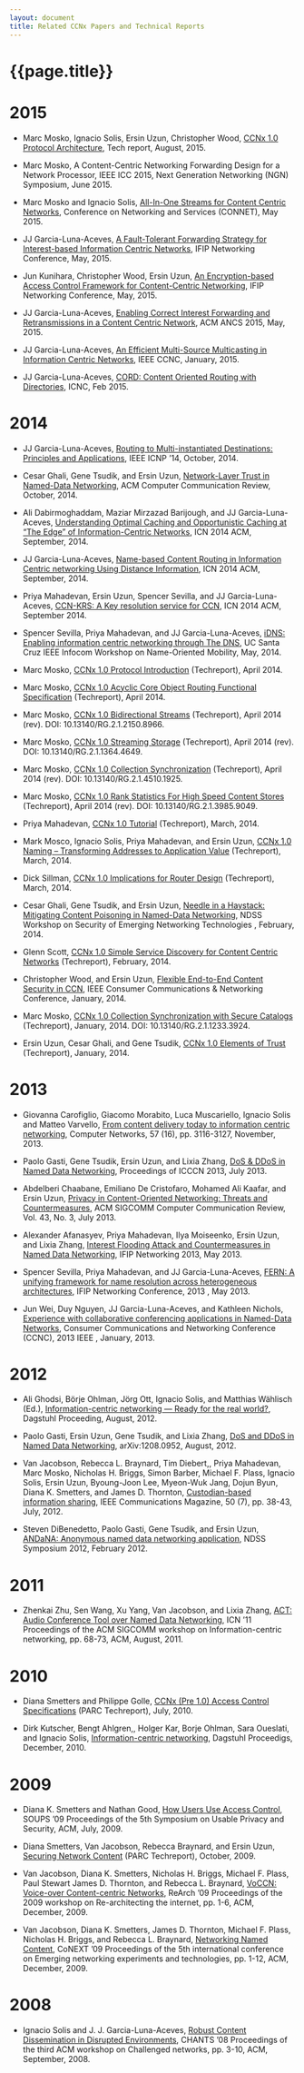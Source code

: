 ```yaml
---
layout: document
title: Related CCNx Papers and Technical Reports
---
```


# {{page.title}}

# 2015

- Marc Mosko, Ignacio Solis, Ersin Uzun, Christopher Wood, [CCNx 1.0 Protocol Architecture](http://www.ccnx.org/pubs/CCNxProtocolArchitecture.pdf), Tech report, August, 2015.

- Marc Mosko, A Content-Centric Networking Forwarding Design for a Network Processor, IEEE ICC 2015, Next Generation Networking (NGN) Symposium, June 2015.

- Marc Mosko and Ignacio Solis, [All-In-One Streams for Content Centric Networks](http://www.ccnx.org/pubs/AllinOne.pdf), Conference on Networking and Services (CONNET), May 2015.

- JJ Garcia-Luna-Aceves, [A Fault-Tolerant Forwarding Strategy for Interest-based Information Centric Networks](http://www.ccnx.org/pubs/FaultTolerant2.pdf), IFIP Networking Conference, May, 2015.

- Jun Kunihara, Christopher Wood, Ersin Uzun, [An Encryption-based Access Control Framework for Content-Centric Networking](http://www.ccnx.org/pubs/EncryptionBased.pdf), IFIP Networking Conference, May, 2015.

- JJ Garcia-Luna-Aceves, [Enabling Correct Interest Forwarding and Retransmissions in a Content Centric Network](http://www.ccnx.org/pubs/ancs2015.pdf), ACM ANCS 2015, May, 2015.

- JJ Garcia-Luna-Aceves, [An Efficient Multi-Source Multicasting in Information Centric Networks](http://www.ccnx.org/pubs/ccnc2015-final.pdf), IEEE CCNC, January, 2015.

- JJ Garcia-Luna-Aceves, [CORD: Content Oriented Routing with Directories](http://www.ccnx.org/pubs/cord-ICNC_final_v2.pdf), ICNC, Feb 2015.

# 2014

- JJ Garcia-Luna-Aceves, [Routing to Multi-instantiated Destinations: Principles and Applications](http://www.ccnx.org/pubs/icnp2014-final.pdf), IEEE ICNP ’14, October, 2014.

- Cesar Ghali, Gene Tsudik, and Ersin Uzun, [Network-Layer Trust in Named-Data Networking](http://www.ccnx.org/pubs/CCR-IKB.pdf), ACM Computer Communication Review, October, 2014.

- Ali Dabirmoghaddam, Maziar Mirzazad Barijough, and JJ Garcia-Luna-Aceves, [Understanding Optimal Caching and Opportunistic Caching at “The Edge” of Information-Centric Networks](http://conferences2.sigcomm.org/acm-icn/2014/papers/p47.pdf), ICN 2014 ACM, September, 2014.

- JJ Garcia-Luna-Aceves, [Name-based Content Routing in Information Centric networking Using Distance Information](http://conferences2.sigcomm.org/acm-icn/2014/papers/p7.pdf), ICN 2014 ACM, September, 2014.

- Priya Mahadevan, Ersin Uzun, Spencer Sevilla, and JJ Garcia-Luna-Aceves, [CCN-KRS: A Key resolution service for CCN](http://conferences2.sigcomm.org/acm-icn/2014/papers/p97.pdf), ICN 2014 ACM, September 2014.

- Spencer Sevilla, Priya Mahadevan, and JJ Garcia-Luna-Aceves, [iDNS: Enabling information centric networking through The DNS](http://dx.doi.org/10.1109/INFCOMW.2014.6849278), UC Santa Cruz IEEE Infocom Workshop on Name-Oriented Mobility, May, 2014.

- Marc Mosko, [CCNx 1.0 Protocol Introduction](http://www.ccnx.org/pubs/hhg/1.1%20CCNx%201.0%20Protocol%20Introduction.pdf) (Techreport), April 2014.

- Marc Mosko, [CCNx 1.0 Acyclic Core Object Routing Functional Specification](http://www.ccnx.org/pubs/hhg/2.5%20CCNx%201.0%20Acyclic%20Core%20Object%20Routing%20Functional%20Specification.pdf) (Techreport), April 2014.

- Marc Mosko, [CCNx 1.0 Bidirectional Streams](http://www.ccnx.org/pubs/hhg/4.5%20CCNx%201.0%20Bidirectional%20Streams.pdf) (Techreport), April 2014 (rev). DOI: 10.13140/RG.2.1.2150.8966.

- Marc Mosko, [CCNx 1.0 Streaming Storage](http://www.ccnx.org/pubs/hhg/5.4%20CCNx%201.0%20Streaming%20Storage.pdf) (Techreport), April 2014 (rev). DOI: 10.13140/RG.2.1.1364.4649.

- Marc Mosko, [CCNx 1.0 Collection Synchronization](http://www.ccnx.org/pubs/hhg/4.7%20CCNx%201.0%20Collection%20Synchronization.pdf) (Techreport), April 2014 (rev). DOI: 10.13140/RG.2.1.4510.1925.

- Marc Mosko, [CCNx 1.0 Rank Statistics For High Speed Content Stores](http://www.ccnx.org/pubs/hhg/5.3%20CCNx%201.0%20Rank%20Statistics%20For%20High%20Speed%20Content%20Stores.pdf) (Techreport), April 2014 (rev). DOI: 10.13140/RG.2.1.3985.9049.

- Priya Mahadevan, [CCNx 1.0 Tutorial](http://www.ccnx.org/pubs/hhg/1.2%20CCNx%201.0%20Tutorial.pdf) (Techreport), March, 2014.

- Mark Mosco, Ignacio Solis, Priya Mahadevan, and Ersin Uzun, [CCNx 1.0 Naming – Transforming Addresses to Application Value](http://www.ccnx.org/pubs/hhg/1.5%20CCNx%201.0%20Naming%20-%20Transforming%20Addresses%20to%20Application%20Value.pdf) (Techreport), March, 2014.

- Dick Sillman, [CCNx 1.0 Implications for Router Design](http://www.ccnx.org/pubs/hhg/5.1%20CCNx%201.0%20Implications%20for%20Router%20Design.pdf) (Techreport), March, 2014.

- Cesar Ghali, Gene Tsudik, and Ersin Uzun, [Needle in a Haystack: Mitigating Content Poisoning in Named-Data Networking](http://www.internetsociety.org/doc/needle-haystack-mitigating-content-poisoning-named-data-networking), NDSS Workshop on Security of Emerging Networking Technologies , February, 2014.

- Glenn Scott, [CCNx 1.0 Simple Service Discovery for Content Centric Networks](http://www.ccnx.org/pubs/hhg/4.8%20CCNx%201.0%20Simple%20Service%20Discovery%20for%20Content%20Centric%20Networks.pdf) (Techreport), February, 2014.

- Christopher Wood, and Ersin Uzun, [Flexible End-to-End Content Security in CCN](http://www.ersinuzun.com/pub/ccnc14.pdf), IEEE Consumer Communications & Networking Conference, January, 2014.

- Marc Mosko, [CCNx 1.0 Collection Synchronization with Secure Catalogs](http://www.ccnx.org/pubs/hhg/4.6%20CCNx%201.0%20Collection%20Synchronization%20with%20Secure%20Catalogs.pdf) (Techreport), January, 2014. DOI: 10.13140/RG.2.1.1233.3924.

- Ersin Uzun, Cesar Ghali, and Gene Tsudik, [CCNx 1.0 Elements of Trust](http://www.ccnx.org/pubs/hhg/3.2%20CCNx%201.0%20Elements%20of%20Trust.pdf) (Techreport), January, 2014.


# 2013

- Giovanna Carofiglio, Giacomo Morabito, Luca Muscariello, Ignacio Solis and Matteo Varvello,  [From content delivery today to information centric networking](http://www.sciencedirect.com/science/article/pii/S1389128613002156), Computer Networks, 57 (16), pp. 3116-3127, November, 2013.

- Paolo Gasti, Gene Tsudik, Ersin Uzun, and Lixia Zhang, [DoS & DDoS in Named Data Networking](http://www.ccnx.org/pubs/2013ICCCN-DOS.pdf), Proceedings of ICCCN 2013, July 2013.

- Abdelberi Chaabane, Emiliano De Cristofaro, Mohamed Ali Kaafar, and Ersin Uzun, [Privacy in Content-Oriented Networking: Threats and Countermeasures](http://www.sigcomm.org/sites/default/files/ccr/papers/2013/July/2500098-2500102.pdf), ACM SIGCOMM Computer Communication Review, Vol. 43, No. 3, July 2013.

- Alexander Afanasyev, Priya Mahadevan, Ilya Moiseenko, Ersin Uzun, and Lixia Zhang, [Interest Flooding Attack and Countermeasures in Named Data Networking](http://www.ccnx.org/pubs/ifip-interest-flooding-ndn.pdf), IFIP Networking 2013, May 2013.

- Spencer Sevilla, Priya Mahadevan, and JJ Garcia-Luna-Aceves, [FERN: A unifying framework for name resolution across heterogeneous architectures](http://ieeexplore.ieee.org/xpl/articleDetails.jsp?arnumber=6663502), IFIP Networking Conference, 2013 , May 2013.

- Jun Wei, Duy Nguyen, JJ Garcia-Luna-Aceves, and Kathleen Nichols, [Experience with collaborative conferencing applications in Named-Data Networks](http://ieeexplore.ieee.org/xpl/articleDetails.jsp?arnumber=6488453), Consumer Communications and Networking Conference (CCNC), 2013 IEEE , January, 2013.


# 2012

- Ali Ghodsi, Börje Ohlman, Jörg Ott, Ignacio Solis, and Matthias Wählisch (Ed.), [Information-centric networking — Ready for the real world?](http://drops.dagstuhl.de/opus/volltexte/2013/3787/pdf/dagrep_v002_i009_p001_s12361.pdf), Dagstuhl Proceeding, August, 2012.

- Paolo Gasti, Ersin Uzun, Gene Tsudik, and Lixia Zhang, [DoS and DDoS in Named Data Networking](http://www.ccnx.org/pubs/hhg/3.6%20DoS%20and%20DDoS%20in%20Named%20Data%20Networking.pdf), arXiv:1208.0952, August, 2012.

- Van Jacobson, Rebecca L. Braynard, Tim Diebert,, Priya Mahadevan, Marc Mosko, Nicholas H. Briggs, Simon Barber, Michael F. Plass, Ignacio Solis, Ersin Uzun, Byoung-Joon Lee, Myeon-Wuk Jang, Dojun Byun, Diana K. Smetters, and James D. Thornton, [Custodian-based information sharing](http://ieeexplore.ieee.org/xpl/articleDetails.jsp?arnumber=6231277), IEEE Communications Magazine, 50 (7), pp. 38-43, July, 2012.

- Steven DiBenedetto, Paolo Gasti, Gene Tsudik, and Ersin Uzun, [ANDaNA: Anonymous named data networking application](http://www.internetsociety.org/andana-anonymous-named-data-networking-application), NDSS Symposium 2012, February 2012.

# 2011

- Zhenkai Zhu, Sen Wang, Xu Yang, Van Jacobson, and Lixia Zhang, [ACT: Audio Conference Tool over Named Data Networking](http://doi.acm.org/10.1145/2018584.2018601), ICN ’11 Proceedings of the ACM SIGCOMM workshop on Information-centric networking, pp. 68-73, ACM, August, 2011.

# 2010

- Diana Smetters and Philippe Golle, [CCNx (Pre 1.0) Access Control Specifications](http://www.ccnx.org/pubs/hhg/3.4%20CCNx%20%28Pre%201.0%29%20Access%20Control%20Specifications.pdf) (PARC Techreport), July,  2010.

- Dirk Kutscher, Bengt Ahlgren,, Holger Kar, Borje Ohlman, Sara Oueslati, and Ignacio Solis, [Information-centric networking](http://www.dagstuhl.de/en/program/calendar/semhp/?semnr=10492), Dagstuhl Proceedigs, December, 2010.


# 2009

- Diana K. Smetters and Nathan Good, [How Users Use Access Control](http://doi.acm.org/10.1145/1572532.1572552), SOUPS ’09 Proceedings of the 5th Symposium on Usable Privacy and Security, ACM, July, 2009.

- Diana Smetters, Van Jacobson, Rebecca Braynard, and Ersin Uzun, [Securing Network Content](http://www.ccnx.org/pubs/hhg/3.3%20Securing%20Network%20Content.pdf) (PARC Techreport), October, 2009.

- Van Jacobson, Diana K. Smetters, Nicholas H. Briggs, Michael F. Plass, Paul Stewart James D. Thornton, and Rebecca L. Braynard, [VoCCN: Voice-over Content-centric Networks](http://doi.acm.org/10.1145/1658978.1658980), ReArch ’09 Proceedings of the 2009 workshop on Re-architecting the internet, pp. 1-6, ACM, December, 2009.

- Van Jacobson, Diana K. Smetters, James D. Thornton, Michael F. Plass, Nicholas H. Briggs, and Rebecca L. Braynard, [Networking Named Content](http://doi.acm.org/10.1145/1658939.1658941), CoNEXT ’09 Proceedings of the 5th international conference on Emerging networking experiments and technologies, pp. 1-12, ACM, December, 2009.

# 2008

- Ignacio Solis and J. J. Garcia-Luna-Aceves, [Robust Content Dissemination in Disrupted Environments](http://doi.acm.org/10.1145/1409985.1409988), CHANTS ’08 Proceedings of the third ACM workshop on Challenged networks, pp. 3-10, ACM, September, 2008.
